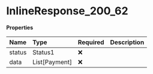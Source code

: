 # InlineResponse_200_62

**Properties**

| Name   | Type          | Required | Description |
| :----- | :------------ | :------- | :---------- |
| status | Status1       | ❌       |             |
| data   | List[Payment] | ❌       |             |
